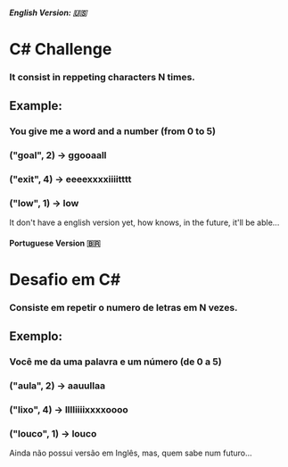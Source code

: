 ##### English Version: 🇺🇸
# C# Challenge
### It consist in reppeting characters N times.
## Example:
### You give me a word and a number (from 0 to 5)
### ("goal", 2) -> ggooaall
### ("exit", 4) -> eeeexxxxiiiitttt
### ("low", 1) -> low

It don't have a english version yet, how knows, in the future, it'll be able...

#### Portuguese Version 🇧🇷
# Desafio em C#
### Consiste em repetir o numero de letras em N vezes.
## Exemplo:
### Você me da uma palavra e um número (de 0 a 5)
### ("aula", 2) -> aauullaa
### ("lixo", 4) -> lllliiiixxxxoooo
### ("louco", 1) -> louco

Ainda não possui versão em Inglês, mas, quem sabe num futuro...
